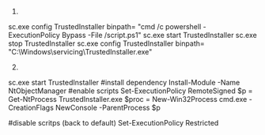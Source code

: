1.
sc.exe config TrustedInstaller binpath= "cmd /c powershell -ExecutionPolicy Bypass -File /script.ps1"
sc.exe start TrustedInstaller
sc.exe stop TrustedInstaller
sc.exe config TrustedInstaller binpath= "C:\Windows\servicing\TrustedInstaller.exe"

2.
sc.exe start TrustedInstaller
#install dependency
Install-Module -Name NtObjectManager
#enable scripts
Set-ExecutionPolicy RemoteSigned 
$p = Get-NtProcess TrustedInstaller.exe
$proc = New-Win32Process cmd.exe -CreationFlags NewConsole -ParentProcess $p

#disable scritps (back to default)
Set-ExecutionPolicy Restricted